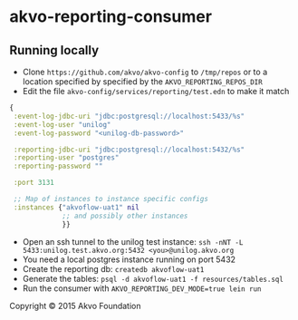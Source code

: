 # akvo-reporting-consumer

## Running locally

* Clone `https://github.com/akvo/akvo-config` to `/tmp/repos` or to a location specified by specified by the `AKVO_REPORTING_REPOS_DIR`
* Edit the file `akvo-config/services/reporting/test.edn` to make it match

```clojure
{
 :event-log-jdbc-uri "jdbc:postgresql://localhost:5433/%s"
 :event-log-user "unilog"
 :event-log-password "<unilog-db-password>"

 :reporting-jdbc-uri "jdbc:postgresql://localhost:5432/%s"
 :reporting-user "postgres"
 :reporting-password ""

 :port 3131

 ;; Map of instances to instance specific configs
 :instances {"akvoflow-uat1" nil
             ;; and possibly other instances
             }}
```

* Open an ssh tunnel to the unilog test instance: `ssh -nNT -L 5433:unilog.test.akvo.org:5432 <you>@unilog.akvo.org`
* You need a local postgres instance running on port 5432
* Create the reporting db: `createdb akvoflow-uat1`
* Generate the tables: `psql -d akvoflow-uat1 -f resources/tables.sql`
* Run the consumer with `AKVO_REPORTING_DEV_MODE=true lein run`

Copyright © 2015 Akvo Foundation
